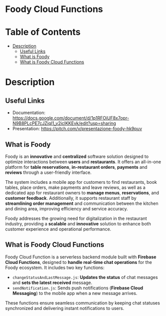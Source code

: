 # Foody Cloud Functions

# Table of Contents
- [Description](#description)
  - [Useful Links](#useful-links)
  - [What is Foody](#what-is-foody)
  - [What is Foody Cloud Functions](#what-is-foody-cloud-functions)
 
# Description

## Useful Links
- Documentation: https://docs.google.com/document/d/1p1RFOiUF8x7opr-N9B8PLcPE7cJZiqI1_v2iclKKEvk/edit?usp=sharing
- Presentation: https://pitch.com/v/presentazione-foody-hk9puv

## What is Foody
Foody is an **innovative** and **centralized** software solution designed to optimize interactions between **users** and **restaurants**. It offers an all-in-one platform for **table reservations**, **in-restaurant orders**, **payments** and **reviews** through a user-friendly interface.

The system includes a mobile app for customers to find restaurants, book tables, place orders, make payments and leave reviews, as well as a dedicated app for restaurant owners to **manage menus**, **reservations**, and **customer feedback**. Additionally, it supports restaurant staff by **streamlining order management** and communication between the kitchen and dining area, improving efficiency and service accuracy.

Foody addresses the growing need for digitalization in the restaurant industry, providing a **scalable** and **innovative** solution to enhance both customer experience and operational performance.

## What is Foody Cloud Functions
Foody Cloud Function is a serverless backend module built with **Firebase Cloud Functions**, designed to **handle real-time chat operations** for the Foody ecosystem. It includes two key functions:

- `changeStatusAndLastMessage.js`: **Updates the status** of chat messages and **sets the latest received** message.
- `sendNotification.js`: Sends push notifications (**Firebase Cloud Messaging**) to the mobile app when a new message arrives.

These functions ensure seamless communication by keeping chat statuses synchronized and delivering instant notifications to users.
